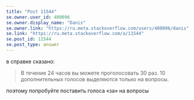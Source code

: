 ```yaml
---
title: "Post 11544"
se.owner.user_id: 400096
se.owner.display_name: "Danis"
se.owner.link: "https://ru.meta.stackoverflow.com/users/400096/danis"
se.link: "https://ru.meta.stackoverflow.com/a/11544"
se.post_id: 11544
se.post_type: answer
---
```

<p>в справке сказано:</p>
<blockquote>
<p>В течение 24 часов вы можете проголосовать 30 раз. 10 дополнительных голосов выделяются только на вопросы.</p>
</blockquote>
<p>поэтому попробуйте поставить голоса «за» на вопросы</p>
